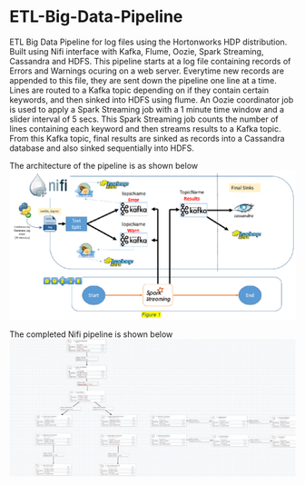 # ETL-Big-Data-Pipeline
ETL Big Data Pipeline for log files using the Hortonworks HDP distribution. Built using Nifi interface with Kafka, Flume, Oozie, Spark Streaming, Cassandra and HDFS.
This pipeline starts at a log file containing records of Errors and Warnings ocuring on a web server. Everytime new records are appended to this file, they are sent down the pipeline one line at a time. 
Lines are routed to a Kafka topic depending on if they contain certain keywords, and then sinked into HDFS using flume.
An Oozie coordinator job is used to apply a Spark Streaming job with a 1 minute time window and a slider interval of 5 secs. This Spark Streaming job counts the number of lines containing each keyword and then streams results to a Kafka topic.
From this Kafka topic, final results are sinked as records into a Cassandra database and also sinked sequentially into HDFS.

The architecture of the pipeline is as shown below
![Alt text](images/architecture.PNG?raw=true "Architecture")

The completed Nifi pipeline is shown below
![Alt text](images/Nifi_pipeline.png?raw=true "Nifi Pipeline")